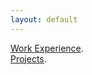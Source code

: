 ```yaml
---
layout: default
---
```


<!--Text can be **bold**, _italic_, or ~~strikethrough~~.-->

[Work Experience](./work-experience-page.html). <br>
[Projects](./projects.html).